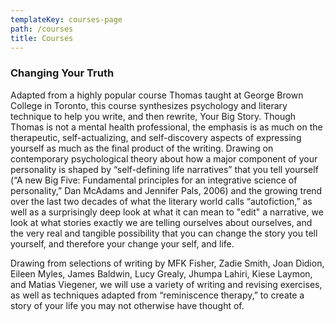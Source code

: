 ```yaml
---
templateKey: courses-page
path: /courses
title: Courses
---
```

### Changing Your Truth

Adapted from a highly popular course Thomas taught at George Brown College in Toronto, this course synthesizes psychology and literary technique to help you write, and then rewrite, Your Big Story. Though Thomas is not a mental health professional, the emphasis is as much on the therapeutic, self-actualizing, and self-discovery aspects of expressing yourself as much as the final product of the writing. Drawing on contemporary psychological theory about how a major component of your personality is shaped by “self-defining life narratives” that you tell yourself (“A new Big Five: Fundamental principles for an integrative science of personality,” Dan McAdams and Jennifer Pals, 2006) and the growing trend over the last two decades of what the literary world calls “autofiction,” as well as a surprisingly deep look at what it can mean to "edit" a narrative, we look at what stories exactly we are telling ourselves about ourselves, and the very real and tangible possibility that you can change the story you tell yourself, and therefore your change your self, and life.

Drawing from selections of writing by MFK Fisher, Zadie Smith, Joan Didion, Eileen Myles, James Baldwin, Lucy Grealy, Jhumpa Lahiri, Kiese Laymon, and Matias Viegener, we will use a variety of writing and revising exercises, as well as techniques adapted from “reminiscence therapy,” to create a story of your life you may not otherwise have thought of.